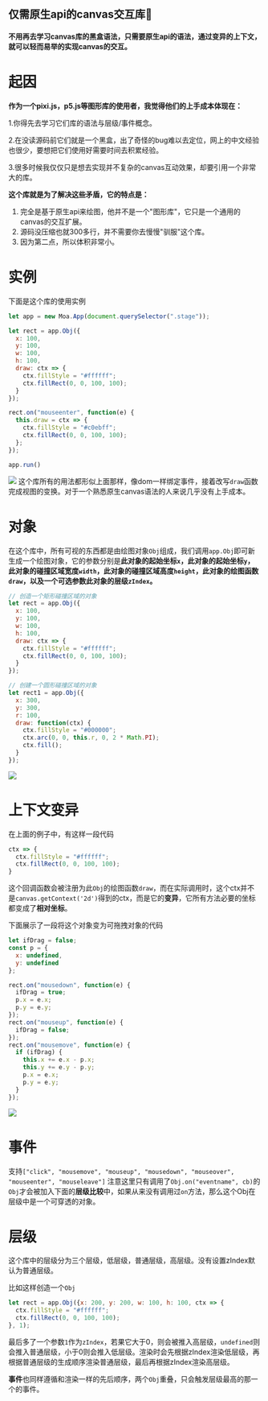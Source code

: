 ## 仅需原生api的canvas交互库:star2:
#### 不用再去学习canvas库的黑盒语法，只需要原生api的语法，通过变异的上下文，就可以轻而易举的实现canvas的交互。  
# 起因
<b>作为一个pixi.js，p5.js等图形库的使用者，我觉得他们的上手成本体现在：</b>

1.你得先去学习它们库的语法与层级/事件概念。

2.在没读源码前它们就是一个黑盒，出了奇怪的bug难以去定位，网上的中文经验也很少，要想把它们使用好需要时间去积累经验。

3.很多时候我仅仅只是想去实现并不复杂的canvas互动效果，却要引用一个非常大的库。

<b>这个库就是为了解决这些矛盾，它的特点是：</b>

1. 完全是基于原生api来绘图，他并不是一个"图形库"，它只是一个通用的canvas的交互扩展。
2. 源码没压缩也就300多行，并不需要你去慢慢"驯服"这个库。
3. 因为第二点，所以体积非常小。

# 实例
下面是这个库的使用实例
```js
let app = new Moa.App(document.querySelector(".stage"));

let rect = app.Obj({
  x: 100,
  y: 100,
  w: 100,
  h: 100,
  draw: ctx => {
    ctx.fillStyle = "#ffffff";
    ctx.fillRect(0, 0, 100, 100);
  }
});

rect.on("mouseenter", function(e) {
  this.draw = ctx => {
    ctx.fillStyle = "#c0ebff";
    ctx.fillRect(0, 0, 100, 100);
  };
});

app.run()
```

![](https://user-gold-cdn.xitu.io/2020/1/29/16ff00be11e32f2b?w=265&h=204&f=gif&s=5201)
这个库所有的用法都形似上面那样，像dom一样绑定事件，接着改写`draw`函数完成视图的变换。对于一个熟悉原生canvas语法的人来说几乎没有上手成本。
# 对象
在这个库中，所有可视的东西都是由绘图对象`Obj`组成，我们调用`app.Obj`即可新生成一个绘图对象，它的参数分别是<b>此对象的起始坐标`x`，此对象的起始坐标`y`，此对象的碰撞区域宽度`width`，此对象的碰撞区域高度`height`，此对象的绘图函数`draw`，以及一个可选参数此对象的层级`zIndex`。</b>
```js
// 创造一个矩形碰撞区域的对象
let rect = app.Obj({
  x: 100,
  y: 100,
  w: 100,
  h: 100,
  draw: ctx => {
    ctx.fillStyle = "#ffffff";
    ctx.fillRect(0, 0, 100, 100);
  }
});

// 创建一个圆形碰撞区域的对象
let rect1 = app.Obj({
  x: 300,
  y: 300,
  r: 100,
  draw: function(ctx) {
    ctx.fillStyle = "#000000";
    ctx.arc(0, 0, this.r, 0, 2 * Math.PI);
    ctx.fill();
  }
});
```

![](https://user-gold-cdn.xitu.io/2020/1/29/16ff00df6fc7fd6a?w=559&h=504&f=gif&s=18628)
# 上下文变异
在上面的例子中，有这样一段代码
```js
ctx => {
  ctx.fillStyle = "#ffffff";
  ctx.fillRect(0, 0, 100, 100);
}
```
这个回调函数会被注册为此`Obj`的绘图函数`draw`，而在实际调用时，这个ctx并不是`canvas.getContext('2d')`得到的ctx，而是它的<b>变异</b>，它所有方法必要的坐标都变成了<b>相对坐标</b>。

下面展示了一段将这个对象变为可拖拽对象的代码
```js
let ifDrag = false;
const p = {
  x: undefined,
  y: undefined
};

rect.on("mousedown", function(e) {
  ifDrag = true;
  p.x = e.x;
  p.y = e.y;
});
rect.on("mouseup", function(e) {
  ifDrag = false;
});    
rect.on("mousemove", function(e) {
  if (ifDrag) {
    this.x += e.x - p.x;
    this.y += e.y - p.y;
    p.x = e.x;
    p.y = e.y;
  }
});
```

![](https://user-gold-cdn.xitu.io/2020/1/29/16ff00f373fd4c07?w=458&h=360&f=gif&s=78978)
# 事件
支持`["click", "mousemove", "mouseup", "mousedown", "mouseover", "mouseenter", "mouseleave"]`
注意这里只有调用了`Obj.on("eventname", cb)`的`Obj`才会被加入下面的<b>层级比较</b>中，如果从来没有调用过`on`方法，那么这个Obj在层级中是一个可穿透的对象。
# 层级
这个库中的层级分为三个层级，低层级，普通层级，高层级。没有设置zIndex默认为普通层级。

比如这样创造一个`Obj`
```js
let rect = app.Obj({x: 200, y: 200, w: 100, h: 100, ctx => {
  ctx.fillStyle = "#ffffff";
  ctx.fillRect(0, 0, 100, 100);
}, 1);
```
最后多了一个参数`1`作为`zIndex`，若果它大于0，则会被推入高层级，`undefined`则会推入普通层级，小于0则会推入低层级。渲染时会先根据zIndex渲染低层级，再根据普通层级的生成顺序渲染普通层级，最后再根据zIndex渲染高层级。

<b>事件</b>也同样遵循和渲染一样的先后顺序，两个`Obj`重叠，只会触发层级最高的那一个的事件。